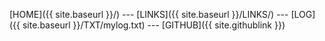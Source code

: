 [HOME]({{ site.baseurl }}/) --- [LINKS]({{ site.baseurl }}/LINKS/) --- [LOG]({{ site.baseurl }}/TXT/mylog.txt) --- [GITHUB]({{ site.githublink }})


